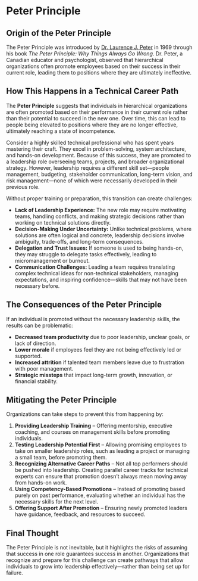 # Peter Principle

## **Origin of the Peter Principle**

The Peter Principle was introduced by [Dr. Laurence J. Peter](https://en.wikipedia.org/wiki/Laurence_J._Peter) in 1969 through his book _The Peter Principle: Why Things Always Go Wrong_. Dr. Peter, a Canadian educator and psychologist, observed that hierarchical organizations often promote employees based on their success in their current role, leading them to positions where they are ultimately ineffective.

## **How This Happens in a Technical Career Path**

The **Peter Principle** suggests that individuals in hierarchical organizations are often promoted based on their performance in their current role rather than their potential to succeed in the new one. Over time, this can lead to people being elevated to positions where they are no longer effective, ultimately reaching a state of incompetence.

Consider a highly skilled technical professional who has spent years mastering their craft. They excel in problem-solving, system architecture, and hands-on development. Because of this success, they are promoted to a leadership role overseeing teams, projects, and broader organizational strategy. However, leadership requires a different skill set—people management, budgeting, stakeholder communication, long-term vision, and risk management—none of which were necessarily developed in their previous role.

Without proper training or preparation, this transition can create challenges:

- **Lack of Leadership Experience:** The new role may require motivating teams, handling conflicts, and making strategic decisions rather than working on technical solutions directly.
- **Decision-Making Under Uncertainty:** Unlike technical problems, where solutions are often logical and concrete, leadership decisions involve ambiguity, trade-offs, and long-term consequences.
- **Delegation and Trust Issues:** If someone is used to being hands-on, they may struggle to delegate tasks effectively, leading to micromanagement or burnout.
- **Communication Challenges:** Leading a team requires translating complex technical ideas for non-technical stakeholders, managing expectations, and inspiring confidence—skills that may not have been necessary before.

## **The Consequences of the Peter Principle**

If an individual is promoted without the necessary leadership skills, the results can be problematic:

- **Decreased team productivity** due to poor leadership, unclear goals, or lack of direction.
- **Lower morale** if employees feel they are not being effectively led or supported.
- **Increased attrition** if talented team members leave due to frustration with poor management.
- **Strategic missteps** that impact long-term growth, innovation, or financial stability.

## **Mitigating the Peter Principle**

Organizations can take steps to prevent this from happening by:

1. **Providing Leadership Training** – Offering mentorship, executive coaching, and courses on management skills before promoting individuals.
2. **Testing Leadership Potential First** – Allowing promising employees to take on smaller leadership roles, such as leading a project or managing a small team, before promoting them.
3. **Recognizing Alternative Career Paths** – Not all top performers should be pushed into leadership. Creating parallel career tracks for technical experts can ensure that promotion doesn’t always mean moving away from hands-on work.
4. **Using Competency-Based Promotions** – Instead of promoting based purely on past performance, evaluating whether an individual has the necessary skills for the next level.
5. **Offering Support After Promotion** – Ensuring newly promoted leaders have guidance, feedback, and resources to succeed.

## **Final Thought**

The Peter Principle is not inevitable, but it highlights the risks of assuming that success in one role guarantees success in another. Organizations that recognize and prepare for this challenge can create pathways that allow individuals to grow into leadership effectively—rather than being set up for failure.

